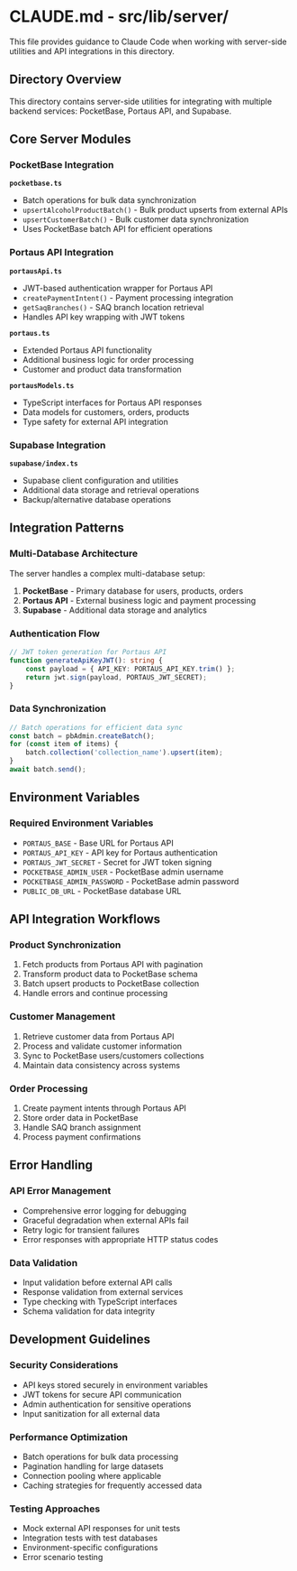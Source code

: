 # CLAUDE.md - src/lib/server/

This file provides guidance to Claude Code when working with server-side utilities and API integrations in this directory.

## Directory Overview

This directory contains server-side utilities for integrating with multiple backend services: PocketBase, Portaus API, and Supabase.

## Core Server Modules

### PocketBase Integration
**`pocketbase.ts`**
- Batch operations for bulk data synchronization
- `upsertAlcoholProductBatch()` - Bulk product upserts from external APIs
- `upsertCustomerBatch()` - Bulk customer data synchronization
- Uses PocketBase batch API for efficient operations

### Portaus API Integration
**`portausApi.ts`**
- JWT-based authentication wrapper for Portaus API
- `createPaymentIntent()` - Payment processing integration
- `getSaqBranches()` - SAQ branch location retrieval
- Handles API key wrapping with JWT tokens

**`portaus.ts`**
- Extended Portaus API functionality
- Additional business logic for order processing
- Customer and product data transformation

**`portausModels.ts`**
- TypeScript interfaces for Portaus API responses
- Data models for customers, orders, products
- Type safety for external API integration

### Supabase Integration
**`supabase/index.ts`**
- Supabase client configuration and utilities
- Additional data storage and retrieval operations
- Backup/alternative database operations

## Integration Patterns

### Multi-Database Architecture
The server handles a complex multi-database setup:
1. **PocketBase** - Primary database for users, products, orders
2. **Portaus API** - External business logic and payment processing
3. **Supabase** - Additional data storage and analytics

### Authentication Flow
```typescript
// JWT token generation for Portaus API
function generateApiKeyJWT(): string {
    const payload = { API_KEY: PORTAUS_API_KEY.trim() };
    return jwt.sign(payload, PORTAUS_JWT_SECRET);
}
```

### Data Synchronization
```typescript
// Batch operations for efficient data sync
const batch = pbAdmin.createBatch();
for (const item of items) {
    batch.collection('collection_name').upsert(item);
}
await batch.send();
```

## Environment Variables

### Required Environment Variables
- `PORTAUS_BASE` - Base URL for Portaus API
- `PORTAUS_API_KEY` - API key for Portaus authentication
- `PORTAUS_JWT_SECRET` - Secret for JWT token signing
- `POCKETBASE_ADMIN_USER` - PocketBase admin username
- `POCKETBASE_ADMIN_PASSWORD` - PocketBase admin password
- `PUBLIC_DB_URL` - PocketBase database URL

## API Integration Workflows

### Product Synchronization
1. Fetch products from Portaus API with pagination
2. Transform product data to PocketBase schema
3. Batch upsert products to PocketBase collection
4. Handle errors and continue processing

### Customer Management
1. Retrieve customer data from Portaus API
2. Process and validate customer information
3. Sync to PocketBase users/customers collections
4. Maintain data consistency across systems

### Order Processing
1. Create payment intents through Portaus API
2. Store order data in PocketBase
3. Handle SAQ branch assignment
4. Process payment confirmations

## Error Handling

### API Error Management
- Comprehensive error logging for debugging
- Graceful degradation when external APIs fail
- Retry logic for transient failures
- Error responses with appropriate HTTP status codes

### Data Validation
- Input validation before external API calls
- Response validation from external services
- Type checking with TypeScript interfaces
- Schema validation for data integrity

## Development Guidelines

### Security Considerations
- API keys stored securely in environment variables
- JWT tokens for secure API communication
- Admin authentication for sensitive operations
- Input sanitization for all external data

### Performance Optimization
- Batch operations for bulk data processing
- Pagination handling for large datasets
- Connection pooling where applicable
- Caching strategies for frequently accessed data

### Testing Approaches
- Mock external API responses for unit tests
- Integration tests with test databases
- Environment-specific configurations
- Error scenario testing